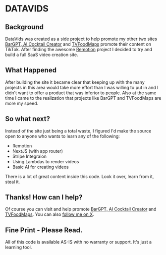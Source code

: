 # DATAVIDS

## Background

DataVids was created as a side project to help promote my other two sites [BarGPT, AI Cocktail Creator](https://www.bargpt.app) and [TVFoodMaps](https://www.tvfoodmaps.com) promote their content on TikTok.  After finding the awesome [Remotion](https://www.remotion.dev/) project I decided to try and build
a full SaaS video creation site.  

## What Happened

After building the site it became clear that keeping up with the many projects in this area would take more effort than I was willing to put in and I didn't want to offer a product that was inferior to people.  Also at the same time I came to the realization that projects like BarGPT and TVFoodMaps are more my speed.

## So what next?

Instead of the site just being a total waste, I figured I'd make the source open to anyone who wants to learn any of the following:

* Remotion
* NextJS (with app router)
* Stripe Integraion
* Using Lambdas to render videos
* Basic AI for creating videos

There is a lot of great content inside this code.  Look it over, learn from it, steal it.  

## Thanks! How can I help?

Of course you can visit and help promote [BarGPT, AI Cocktail Creator](https://www.bargpt.app) and [TVFoodMaps](https://www.tvfoodmaps.com).  You can also [follow me on X](https://twitter.com/APSquaredDev).


## Fine Print - Please Read.

All of this code is available AS-IS with no warranty or support.  It's just a learning tool. 